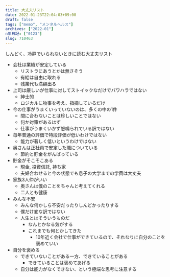 ```yaml
---
title: 大丈夫リスト 
date: 2022-01-23T22:04:03+09:00
draft: false
tags: ["memo", "メンタルヘルス"]
archives: ["2022-01"]
n年日記: ["0123"]
slug: 710463
---
```

しんどく、冷静でいられないときに読む大丈夫リスト
- 会社は業績が安定している
  - リストラにあうとかは無さそう
  - 有給は自由に取れる
  - 残業代も満額出る
- 上司は厳しいが仕事に対してストイックなだけでパワハラではない
  - 紳士的
  - ロジカルに物事を考え、指摘しているだけ
- 今の仕事がうまくいっていないのは、多くの中の1件
  - 間に合わないことは珍しいことではない
  - 何か対策があるはず
  - 仕事がうまくいかず怒鳴られている訳ではない
- 毎年普通の評価で特段評価が低いわけではない
  - 能力が著しく低いというわけではない
- 奥さんは正社員で安定した職についている
  - 節約と貯金をがんばっている
- 貯金がそこそこある
  - 現金, 投資信託, 持ち家
  - 夫婦合わせると今の状態でも息子の大学までの学費は大丈夫
- 家族3人仲がいい
  - 奥さんは僕のことをちゃんと考えてくれる
  - 二人とも健康
- みんな不安
  - みんな何かしら不安だったりしんどかったりする
  - 僕だけ変な訳ではない
  - 人生とはそういうものだ
    - なんとかなる気がする
    - これまでも何とかしてきた
      - 10年近く会社で仕事ができているので、それなりに自分のことを褒めていい
- 自分を褒める
  - できていないことがある一方、できていることがある
    - できていることは褒めてあげる
  - 自分は能力がなくできない、という極端な思考に注意する